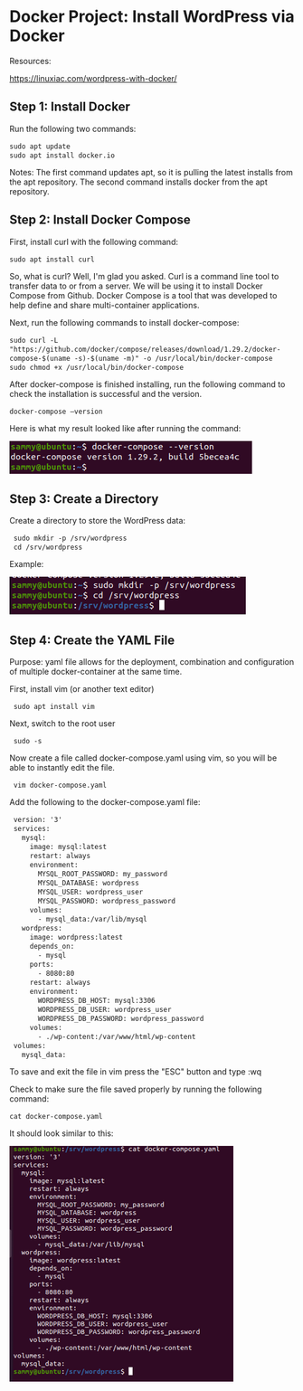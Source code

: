 # Docker Project: Install WordPress via Docker

Resources:

https://linuxiac.com/wordpress-with-docker/


## Step 1: Install Docker

Run the following two commands:

    sudo apt update
    sudo apt install docker.io
    
Notes: 
The first command updates apt, so it is pulling the latest installs from the apt repository.
The second command installs docker from the apt repository.


## Step 2: Install Docker Compose

First, install curl with the following command:

    sudo apt install curl
  
So, what is curl? Well, I'm glad you asked. Curl is a command line tool to transfer data to or from a server. We will be using it to install Docker Compose from Github. Docker Compose is a tool that was developed to help define and share multi-container applications.

Next, run the following commands to install docker-compose:

    sudo curl -L "https://github.com/docker/compose/releases/download/1.29.2/docker-compose-$(uname -s)-$(uname -m)" -o /usr/local/bin/docker-compose
    sudo chmod +x /usr/local/bin/docker-compose
    
After docker-compose is finished installing, run the following command to check the installation is successful and the version.

    docker-compose –version
    
Here is what my result looked like after running the command:


![Example One](/docs/assets/images/Picture1.png)


## Step 3: Create a Directory

Create a directory to store the WordPress data:

     sudo mkdir -p /srv/wordpress
     cd /srv/wordpress
       
Example:

![Example Two](/docs/assets/images/Picture2.png)

## Step 4: Create the YAML File

Purpose: yaml file allows for the deployment, combination and configuration of multiple docker-container at the same time.

First, install vim (or another text editor)

     sudo apt install vim
        
Next, switch to the root user

     sudo -s
        
Now create a file called docker-compose.yaml using vim, so you will be able to instantly edit the file.

     vim docker-compose.yaml
        
Add the following to the docker-compose.yaml file:

     version: '3'
     services:
       mysql:
         image: mysql:latest
         restart: always
         environment:
           MYSQL_ROOT_PASSWORD: my_password
           MYSQL_DATABASE: wordpress
           MYSQL_USER: wordpress_user
           MYSQL_PASSWORD: wordpress_password
         volumes:
           - mysql_data:/var/lib/mysql
       wordpress:
         image: wordpress:latest
         depends_on:
           - mysql
         ports:
           - 8080:80
         restart: always
         environment:
           WORDPRESS_DB_HOST: mysql:3306
           WORDPRESS_DB_USER: wordpress_user
           WORDPRESS_DB_PASSWORD: wordpress_password
         volumes:
           - ./wp-content:/var/www/html/wp-content
     volumes:
       mysql_data:

 
To save and exit the file in vim press the "ESC" button and type :wq

Check to make sure the file saved properly by running the following command:

    cat docker-compose.yaml
   
It should look similar to this:

![Example 3](/docs/assets/images/Picture3.png)
